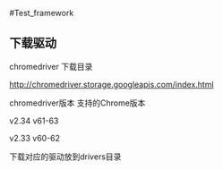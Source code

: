 #Test_framework


## 下载驱动

chromedriver 下载目录

http://chromedriver.storage.googleapis.com/index.html

chromedriver版本	   支持的Chrome版本

v2.34	            v61-63

v2.33	            v60-62

下载对应的驱动放到drivers目录


